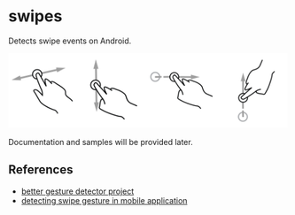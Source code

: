 swipes
=============

Detects swipe events on Android.

![swipe gestures](art/swipes.png)

Documentation and samples will be provided later.

References
----------

- [better gesture detector project](https://github.com/Polidea/better-gesture-detector)
- [detecting swipe gesture in mobile application](http://blog.wittchen.biz.pl/detecting-swipe-gesture-in-mobile-application/)
